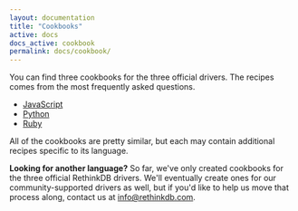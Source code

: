 ```yaml
---
layout: documentation
title: "Cookbooks"
active: docs
docs_active: cookbook
permalink: docs/cookbook/
---
```

You can find three cookbooks for the three official drivers. The recipes comes from the most
frequently asked questions.

- [JavaScript](javascript/)
- [Python](python/)
- [Ruby](ruby/)

All of the cookbooks are pretty similar, but each may contain additional recipes specific to its language. 

__Looking for another language?__ 
So far, we've only created cookbooks for the three official RethinkDB drivers.
We'll eventually create ones for our community-supported drivers as well, but
if you'd like to help us move that process along, contact us at <a
href="mailto:info@rethinkdb.com">info@rethinkdb.com</a>.

